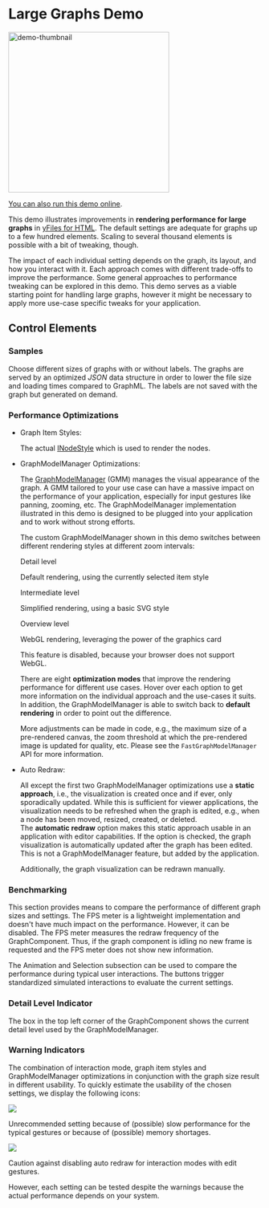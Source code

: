 # Large Graphs Demo

<img src="../../resources/image/largegraphs.png" alt="demo-thumbnail" height="320"/>

[You can also run this demo online](https://live.yworks.com/demos/view/largegraphs/index.html).

This demo illustrates improvements in **rendering performance for large graphs** in [yFiles for HTML](https://www.yworks.com/products/yfileshtml/). The default settings are adequate for graphs up to a few hundred elements. Scaling to several thousand elements is possible with a bit of tweaking, though.

The impact of each individual setting depends on the graph, its layout, and how you interact with it. Each approach comes with different trade-offs to improve the performance. Some general approaches to performance tweaking can be explored in this demo. This demo serves as a viable starting point for handling large graphs, however it might be necessary to apply more use-case specific tweaks for your application.

## Control Elements

### Samples

Choose different sizes of graphs with or without labels. The graphs are served by an optimized _JSON_ data structure in order to lower the file size and loading times compared to GraphML. The labels are not saved with the graph but generated on demand.

### Performance Optimizations

- Graph Item Styles:

  The actual [INodeStyle](https://docs.yworks.com/yfileshtml/#/api/INodeStyle) which is used to render the nodes.

- GraphModelManager Optimizations:

  The [GraphModelManager](https://docs.yworks.com/yfileshtml/#/api/GraphModelManager) (GMM) manages the visual appearance of the graph. A GMM tailored to your use case can have a massive impact on the performance of your application, especially for input gestures like panning, zooming, etc. The GraphModelManager implementation illustrated in this demo is designed to be plugged into your application and to work without strong efforts.

  The custom GraphModelManager shown in this demo switches between different rendering styles at different zoom intervals:

  Detail level

  Default rendering, using the currently selected item style

  Intermediate level

  Simplified rendering, using a basic SVG style

  Overview level

  WebGL rendering, leveraging the power of the graphics card

  This feature is disabled, because your browser does not support WebGL.

  There are eight **optimization modes** that improve the rendering performance for different use cases. Hover over each option to get more information on the individual approach and the use-cases it suits. In addition, the GraphModelManager is able to switch back to **default rendering** in order to point out the difference.

  More adjustments can be made in code, e.g., the maximum size of a pre-rendered canvas, the zoom threshold at which the pre-rendered image is updated for quality, etc. Please see the `FastGraphModelManager` API for more information.

- Auto Redraw:

  All except the first two GraphModelManager optimizations use a **static approach**, i.e., the visualization is created once and if ever, only sporadically updated. While this is sufficient for viewer applications, the visualization needs to be refreshed when the graph is edited, e.g., when a node has been moved, resized, created, or deleted.  
  The **automatic redraw** option makes this static approach usable in an application with editor capabilities. If the option is checked, the graph visualization is automatically updated after the graph has been edited. This is not a GraphModelManager feature, but added by the application.

  Additionally, the graph visualization can be redrawn manually.

### Benchmarking

This section provides means to compare the performance of different graph sizes and settings. The FPS meter is a lightweight implementation and doesn't have much impact on the performance. However, it can be disabled. The FPS meter measures the redraw frequency of the GraphComponent. Thus, if the graph component is idling no new frame is requested and the FPS meter does not show new information.

The Animation and Selection subsection can be used to compare the performance during typical user interactions. The buttons trigger standardized simulated interactions to evaluate the current settings.

### Detail Level Indicator

The box in the top left corner of the GraphComponent shows the current detail level used by the GraphModelManager.

### Warning Indicators

The combination of interaction mode, graph item styles and GraphModelManager optimizations in conjunction with the graph size result in different usability. To quickly estimate the usability of the chosen settings, we display the following icons:

![](./resources/exclamation.svg)

Unrecommended setting because of (possible) slow performance for the typical gestures or because of (possible) memory shortages.

![](./resources/warning.svg)

Caution against disabling auto redraw for interaction modes with edit gestures.

However, each setting can be tested despite the warnings because the actual performance depends on your system.
